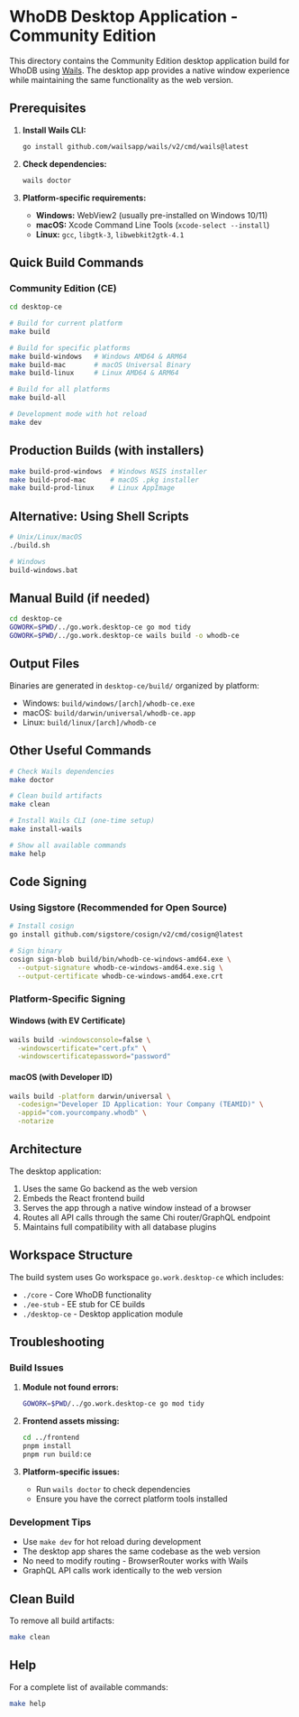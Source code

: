 # WhoDB Desktop Application - Community Edition

This directory contains the Community Edition desktop application build for WhoDB using [Wails](https://wails.io/). The
desktop app provides a native window experience while maintaining the same functionality as the web version.

## Prerequisites

1. **Install Wails CLI:**
   ```bash
   go install github.com/wailsapp/wails/v2/cmd/wails@latest
   ```

2. **Check dependencies:**
   ```bash
   wails doctor
   ```

3. **Platform-specific requirements:**
    - **Windows:** WebView2 (usually pre-installed on Windows 10/11)
    - **macOS:** Xcode Command Line Tools (`xcode-select --install`)
    - **Linux:** `gcc`, `libgtk-3`, `libwebkit2gtk-4.1`

## Quick Build Commands

### Community Edition (CE)

```bash
cd desktop-ce

# Build for current platform
make build

# Build for specific platforms
make build-windows   # Windows AMD64 & ARM64
make build-mac       # macOS Universal Binary
make build-linux     # Linux AMD64 & ARM64

# Build for all platforms
make build-all

# Development mode with hot reload
make dev
```

## Production Builds (with installers)

```bash
make build-prod-windows  # Windows NSIS installer
make build-prod-mac      # macOS .pkg installer
make build-prod-linux    # Linux AppImage
```

## Alternative: Using Shell Scripts

```bash
# Unix/Linux/macOS
./build.sh

# Windows
build-windows.bat
```

## Manual Build (if needed)

```bash
cd desktop-ce
GOWORK=$PWD/../go.work.desktop-ce go mod tidy
GOWORK=$PWD/../go.work.desktop-ce wails build -o whodb-ce
```

## Output Files

Binaries are generated in `desktop-ce/build/` organized by platform:

- Windows: `build/windows/[arch]/whodb-ce.exe`
- macOS: `build/darwin/universal/whodb-ce.app`
- Linux: `build/linux/[arch]/whodb-ce`

## Other Useful Commands

```bash
# Check Wails dependencies
make doctor

# Clean build artifacts
make clean

# Install Wails CLI (one-time setup)
make install-wails

# Show all available commands
make help
```

## Code Signing

### Using Sigstore (Recommended for Open Source)

```bash
# Install cosign
go install github.com/sigstore/cosign/v2/cmd/cosign@latest

# Sign binary
cosign sign-blob build/bin/whodb-ce-windows-amd64.exe \
  --output-signature whodb-ce-windows-amd64.exe.sig \
  --output-certificate whodb-ce-windows-amd64.exe.crt
```

### Platform-Specific Signing

#### Windows (with EV Certificate)

```bash
wails build -windowsconsole=false \
  -windowscertificate="cert.pfx" \
  -windowscertificatepassword="password"
```

#### macOS (with Developer ID)

```bash
wails build -platform darwin/universal \
  -codesign="Developer ID Application: Your Company (TEAMID)" \
  -appid="com.yourcompany.whodb" \
  -notarize
```

## Architecture

The desktop application:

1. Uses the same Go backend as the web version
2. Embeds the React frontend build
3. Serves the app through a native window instead of a browser
4. Routes all API calls through the same Chi router/GraphQL endpoint
5. Maintains full compatibility with all database plugins

## Workspace Structure

The build system uses Go workspace `go.work.desktop-ce` which includes:

- `./core` - Core WhoDB functionality
- `./ee-stub` - EE stub for CE builds
- `./desktop-ce` - Desktop application module

## Troubleshooting

### Build Issues

1. **Module not found errors:**
   ```bash
   GOWORK=$PWD/../go.work.desktop-ce go mod tidy
   ```

2. **Frontend assets missing:**
   ```bash
   cd ../frontend
   pnpm install
   pnpm run build:ce
   ```

3. **Platform-specific issues:**
    - Run `wails doctor` to check dependencies
    - Ensure you have the correct platform tools installed

### Development Tips

- Use `make dev` for hot reload during development
- The desktop app shares the same codebase as the web version
- No need to modify routing - BrowserRouter works with Wails
- GraphQL API calls work identically to the web version

## Clean Build

To remove all build artifacts:

```bash
make clean
```

## Help

For a complete list of available commands:

```bash
make help
```